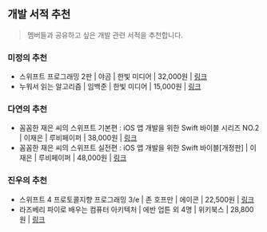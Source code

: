 ## 개발 서적 추천
> 멤버들과 공유하고 싶은 개발 관련 서적을 추천합니다.

### 미정의 추천
* 스위프트 프로그래밍 2판 | 야곰 | 한빛 미디어 | 32,000원 | [링크](http://www.hanbit.co.kr/store/books/look.php?p_code=B2206901403)
* 누워서 읽는 알고리즘 | 임백준 | 한빛 미디어 | 15,000원 | [링크](http://www.hanbit.co.kr/store/books/look.php?p_code=B2845007875)


### 다연의 추천
* 꼼꼼한 재은 씨의 스위프트 기본편 : iOS 앱 개발을 위한 Swift 바이블 시리즈 NO.2 | 이재은 | 루비페이퍼 | 38,000원 | [링크](http://book.interpark.com/product/BookDisplay.do?_method=detail&sc.saNo=001&sc.prdNo=283795466&gclid=CjwKCAjwm-fkBRBBEiwA966fZLxaob2KUvh8EjPeaX1I6_L7Frb_x3skqBsST2qsw8AC70_8j1fMhxoCk_EQAvD_BwE&product2017=true)
* 꼼꼼한 재은 씨의 스위프트 실전편 : iOS 앱 개발을 위한 Swift 바이블[개정판] | 이재은 | 루비페이퍼 | 48,000원 | [링크](http://book.interpark.com/product/BookDisplay.do?_method=detail&sc.shopNo=0000400000&sc.prdNo=268746148&sc.saNo=007&bnid1=book_2015&bnid2=bottom&bnid3=Author&bnid4=relate_book)

### 진우의 추천
* 스위프트 4 프로토콜지향 프로그래밍 3/e | 존 호프만 | 에이콘 | 22,500원 | [링크](http://www.acornpub.co.kr/book/pop-swift4-3e)
* 라즈베리 파이로 배우는 컴퓨터 아키텍처 | 에반 업튼 외 4명 | 위키북스 | 28,800원 | [링크](https://wikibook.co.kr/learning-computer-architecture/)
